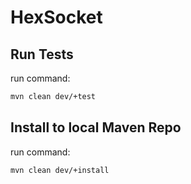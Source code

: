 # HexSocket

## Run Tests
run command:

```bash
mvn clean dev/+test
```

## Install to local Maven Repo
run command:

```bash
mvn clean dev/+install
```
